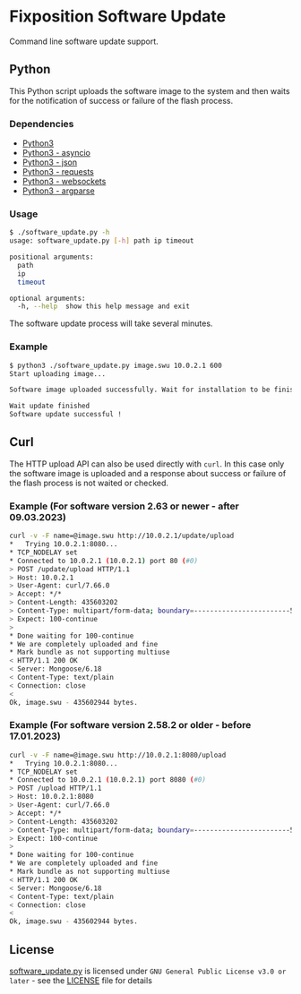 # Fixposition Software Update

Command line software update support.

## Python

This Python script uploads the software image to the system and then waits for
the notification of success or failure of the flash process.

### Dependencies

-  [Python3](https://www.python.org/download/releases/3.0/)
-  [Python3 - asyncio](https://docs.python.org/3/library/asyncio.html)
-  [Python3 - json](https://docs.python.org/3/library/json.html)
-  [Python3 - requests](https://requests.readthedocs.io/en/latest/)
-  [Python3 - websockets](https://websockets.readthedocs.io/en/stable/index.html)
-  [Python3 - argparse](https://docs.python.org/3/library/argparse.html)

### Usage

```sh
$ ./software_update.py -h
usage: software_update.py [-h] path ip timeout

positional arguments:
  path
  ip
  timeout

optional arguments:
  -h, --help  show this help message and exit
```

The software update process will take several minutes.

### Example

```sh
$ python3 ./software_update.py image.swu 10.0.2.1 600
Start uploading image...

Software image uploaded successfully. Wait for installation to be finished...

Wait update finished
Software update successful !
```

## Curl

The HTTP upload API can also be used directly with `curl`. In this case only the
software image is uploaded and a response about success or failure of the flash
process is not waited or checked.

### Example (For software version 2.63 or newer - after 09.03.2023)

```sh
curl -v -F name=@image.swu http://10.0.2.1/update/upload
*   Trying 10.0.2.1:8080...
* TCP_NODELAY set
* Connected to 10.0.2.1 (10.0.2.1) port 80 (#0)
> POST /update/upload HTTP/1.1
> Host: 10.0.2.1
> User-Agent: curl/7.66.0
> Accept: */*
> Content-Length: 435603202
> Content-Type: multipart/form-data; boundary=------------------------5ee14ea9339300b5
> Expect: 100-continue
>
* Done waiting for 100-continue
* We are completely uploaded and fine
* Mark bundle as not supporting multiuse
< HTTP/1.1 200 OK
< Server: Mongoose/6.18
< Content-Type: text/plain
< Connection: close
<
Ok, image.swu - 435602944 bytes.
```

### Example (For software version 2.58.2 or older - before 17.01.2023)

```sh
curl -v -F name=@image.swu http://10.0.2.1:8080/upload
*   Trying 10.0.2.1:8080...
* TCP_NODELAY set
* Connected to 10.0.2.1 (10.0.2.1) port 8080 (#0)
> POST /upload HTTP/1.1
> Host: 10.0.2.1:8080
> User-Agent: curl/7.66.0
> Accept: */*
> Content-Length: 435603202
> Content-Type: multipart/form-data; boundary=------------------------5ee14ea9339300b5
> Expect: 100-continue
>
* Done waiting for 100-continue
* We are completely uploaded and fine
* Mark bundle as not supporting multiuse
< HTTP/1.1 200 OK
< Server: Mongoose/6.18
< Content-Type: text/plain
< Connection: close
<
Ok, image.swu - 435602944 bytes.
```


## License

[software_update.py](software_update.py) is licensed under `GNU General Public License v3.0 or later` - see the [LICENSE](LICENSE) file for details
